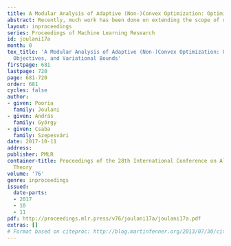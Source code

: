 ```yaml
---
title: A Modular Analysis of Adaptive (Non-)Convex Optimization: Optimism, Composite Objectives, and Variational Bounds
abstract: Recently, much work has been done on extending the scope of online learning and incremental stochastic optimization algorithms. In this paper we contribute to this effort in two ways: First, based on a new regret decomposition and a generalization of Bregman divergences, we provide a self-contained, modular analysis of the two workhorses of online learning: (general) adaptive versions of Mirror Descent (MD) and the Follow-the-Regularized-Leader (FTRL) algorithms. The analysis is done with extra care so as not to introduce assumptions not needed in the proofs and allows to combine, in a straightforward way, different algorithmic ideas (e.g., adaptivity, optimism, implicit updates) and learning settings (e.g., strongly convex or composite objectives). This way we are able to reprove, extend and refine a large body of the literature, while keeping the proofs concise. The second contribution is a byproduct of this careful analysis: We present algorithms with improved variational bounds for smooth, composite objectives, including a new family of optimistic MD algorithms with only one projection step per round. Furthermore, we provide a simple extension of adaptive regret bounds to practically relevant non-convex problem settings with essentially no extra effort.
layout: inproceedings
series: Proceedings of Machine Learning Research
id: joulani17a
month: 0
tex_title: 'A Modular Analysis of Adaptive (Non-)Convex Optimization: Optimism, Composite
  Objectives, and Variational Bounds'
firstpage: 681
lastpage: 720
page: 681-720
order: 681
cycles: false
author:
- given: Pooria
  family: Joulani
- given: András
  family: György
- given: Csaba
  family: Szepesvári
date: 2017-10-11
address: 
publisher: PMLR
container-title: Proceedings of the 28th International Conference on Algorithmic Learning
  Theory
volume: '76'
genre: inproceedings
issued:
  date-parts:
  - 2017
  - 10
  - 11
pdf: http://proceedings.mlr.press/v76/joulani17a/joulani17a.pdf
extras: []
# Format based on citeproc: http://blog.martinfenner.org/2013/07/30/citeproc-yaml-for-bibliographies/
---
```

